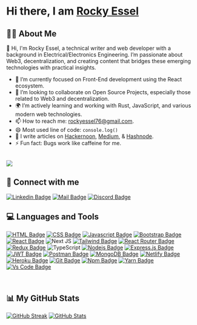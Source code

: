 # Hi there, I am [Rocky Essel](https://esselr.versel.app/)

## 🙋‍♂️ About Me

👋 Hi, I'm Rocky Essel, a technical writer and web developer with a background in Electrical/Electronics Engineering. I’m passionate about Web3, decentralization, and creating content that bridges these emerging technologies with practical insights.

- 🔭 I’m currently focused on Front-End development using the React ecosystem.
- 👯 I’m looking to collaborate on Open Source Projects, especially those related to Web3 and decentralization.
- 🌍 I’m actively learning and working with Rust, JavaScript, and various modern web technologies.
- 📫 How to reach me: rockyessel76@gmail.com.
- 😄 Most used line of code: `console.log()`
- 👻 I write articles on [Hackernoon](https://hackernoon.com/u/rockyessel), [Medium](https://rockyessel.medium.com/), & [Hashnode](https://hashnode.com/@rockyessel).
- ⚡ Fun fact: Bugs work like caffeine for me.

<br/>
<a href="https://github.com/Meghna-DAS/github-profile-views-counter">
    <img src="https://komarev.com/ghpvc/?username=rockyessel">
</a>
<br/>

## 🚀 Connect with me

[![Linkedin Badge](https://img.shields.io/badge/LinkedIn-0077B5?style=for-the-badge&logo=linkedin&logoColor=white)](https://www.linkedin.com/in/rockyessel)
[![Mail Badge](https://img.shields.io/badge/Gmail-D14836?style=for-the-badge&logo=gmail&logoColor=white)](mailto:rockyessel76@gmail.com)
[![Discord Badge](https://img.shields.io/badge/Discord-7289DA?style=for-the-badge&logo=discord&logoColor=white)](https://discordapp.com/users/rockyessel#4763)

## 💻 Languages and Tools

[![HTML Badge](https://img.shields.io/badge/HTML5-E34F26?style=for-the-badge&logo=html5&logoColor=white)](https://github.com/rockyessel)
[![CSS Badge](https://img.shields.io/badge/CSS3-1572B6?style=for-the-badge&logo=css3&logoColor=white)](https://github.com/rockyessel)
[![Javascript Badge](https://img.shields.io/badge/JavaScript-F7DF1E?style=for-the-badge&logo=javascript&logoColor=black)](https://github.com/rockyessel)
[![Bootstrap Badge](https://img.shields.io/badge/Bootstrap-563D7C?style=for-the-badge&logo=bootstrap&logoColor=white)](https://github.com/rockyessel)
[![React Badge](https://img.shields.io/badge/React-20232A?style=for-the-badge&logo=react&logoColor=61DAFB)](https://github.com/rockyessel)
![Next JS](https://img.shields.io/badge/Next-black?style=for-the-badge&logo=next.js&logoColor=white)
[![Tailwind Badge](https://img.shields.io/badge/Tailwind_CSS-38B2AC?style=for-the-badge&logo=tailwind-css&logoColor=white)](https://github.com/rockyessel)
[![React Router Badge](https://img.shields.io/badge/React_Router-CA4245?style=for-the-badge&logo=react-router&logoColor=white)](https://github.com/rockyessel)
[![Redux Badge](https://img.shields.io/badge/Redux-593D88?style=for-the-badge&logo=redux&logoColor=white)](https://github.com/rockyessel)
![TypeScript](https://img.shields.io/badge/typescript-%23007ACC.svg?style=for-the-badge&logo=typescript&logoColor=white)
[![Nodejs Badge](https://img.shields.io/badge/Node.js-339933?style=for-the-badge&logo=nodedotjs&logoColor=white)](https://github.com/rockyessel)
[![Express.js Badge](https://img.shields.io/badge/Express.js-000000?style=for-the-badge&logo=express&logoColor=white)](https://github.com/rockyessel)
[![JWT Badge](https://img.shields.io/badge/JWT-000000?style=for-the-badge&logo=JSON%20web%20tokens&logoColor=white)](https://github.com/rockyessel)
[![Postman Badge](https://img.shields.io/badge/Postman-FF6C37?style=for-the-badge&logo=Postman&logoColor=white)](https://github.com/rockyessel)
[![MongoDB Badge](https://img.shields.io/badge/MongoDB-4EA94B?style=for-the-badge&logo=mongodb&logoColor=white)](https://github.com/rockyessel)
[![Netlify Badge](https://img.shields.io/badge/Netlify-00C7B7?style=for-the-badge&logo=netlify&logoColor=white)](https://github.com/rockyessel)
[![Heroku Badge](https://img.shields.io/badge/Heroku-430098?style=for-the-badge&logo=heroku&logoColor=white)](https://github.com/rockyessel)
[![Git Badge](https://img.shields.io/badge/git-f34f29?style=for-the-badge&logo=git&logoColor=white)](https://github.com/rockyessel)
[![Npm Badge](https://img.shields.io/badge/npm-d7141a?style=for-the-badge&logo=npm&logoColor=white)](https://github.com/rockyessel)
[![Yarn Badge](https://img.shields.io/badge/yarn-0078D6?style=for-the-badge&logo=yarn&logoColor=white)](https://github.com/rockyessel)
[![Vs Code Badge](https://img.shields.io/badge/Visual_Studio_Code-0078D6?style=for-the-badge&logo=visualstudiocode&logoColor=white)](https://github.com/rockyessel)

<br/>

## 📊 My GitHub Stats

[![GitHub Streak](https://github-readme-streak-stats.herokuapp.com/?user=rockyessel&theme=highcontrast)](https://github.com/DenverCoder1/github-readme-streak-stats)
[![GitHub Stats](https://github-readme-stats.vercel.app/api?username=rockyessel&show_icons=true&theme=highcontrast)](https://github.com/anuraghazra/github-readme-stats)
